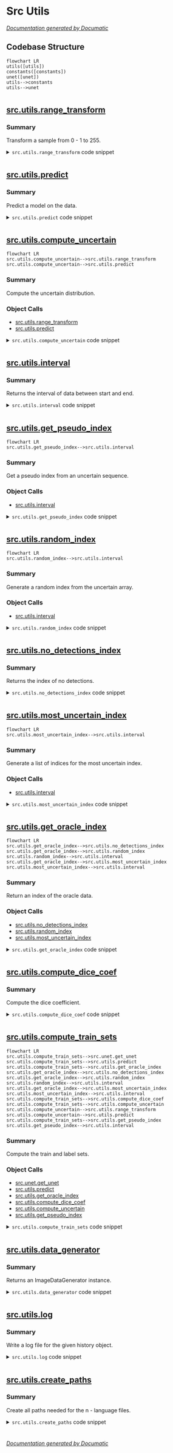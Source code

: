 # Src Utils

[_Documentation generated by Documatic_](https://www.documatic.com)

<!---Documatic-section-Codebase Structure-start--->
## Codebase Structure

<!---Documatic-block-system_architecture-start--->
```mermaid
flowchart LR
utils([utils])
constants([constants])
unet([unet])
utils-->constants
utils-->unet
```
<!---Documatic-block-system_architecture-end--->

# #
<!---Documatic-section-Codebase Structure-end--->

<!---Documatic-section-src.utils.range_transform-start--->
## [src.utils.range_transform](4-src_utils.md#src.utils.range_transform)

<!---Documatic-section-range_transform-start--->
### Summary

Transform a sample from 0 - 1 to 255.

<!---Documatic-block-src.utils.range_transform-start--->
<details>
	<summary><code>src.utils.range_transform</code> code snippet</summary>

```python
def range_transform(sample):
    if np.max(sample) == 1:
        sample = sample * 255
    m = 255 / (np.max(sample) - np.min(sample))
    n = 255 - m * np.max(sample)
    return (m * sample + n) / 255
```
</details>
<!---Documatic-block-src.utils.range_transform-end--->
<!---Documatic-section-range_transform-end--->

# #
<!---Documatic-section-src.utils.range_transform-end--->

<!---Documatic-section-src.utils.predict-start--->
## [src.utils.predict](4-src_utils.md#src.utils.predict)

<!---Documatic-section-predict-start--->
### Summary

Predict a model on the data.

<!---Documatic-block-src.utils.predict-start--->
<details>
	<summary><code>src.utils.predict</code> code snippet</summary>

```python
def predict(data, model):
    return model.predict(data, verbose=0)
```
</details>
<!---Documatic-block-src.utils.predict-end--->
<!---Documatic-section-predict-end--->

# #
<!---Documatic-section-src.utils.predict-end--->

<!---Documatic-section-src.utils.compute_uncertain-start--->
## [src.utils.compute_uncertain](4-src_utils.md#src.utils.compute_uncertain)

<!---Documatic-section-compute_uncertain-start--->
```mermaid
flowchart LR
src.utils.compute_uncertain-->src.utils.range_transform
src.utils.compute_uncertain-->src.utils.predict
```

### Summary

Compute the uncertain distribution.

### Object Calls

* [src.utils.range_transform](4-src_utils.md#src.utils.range_transform)
* [src.utils.predict](4-src_utils.md#src.utils.predict)

<!---Documatic-block-src.utils.compute_uncertain-start--->
<details>
	<summary><code>src.utils.compute_uncertain</code> code snippet</summary>

```python
def compute_uncertain(sample, prediction, model):
    X = np.zeros([1, img_rows, img_cols])
    for t in range(nb_step_predictions):
        prediction = model.predict(sample, verbose=0).reshape([1, img_rows, img_cols])
        X = np.concatenate((X, prediction))
    X = np.delete(X, [0], 0)
    if apply_edt:
        var = np.var(X, axis=0)
        transform = range_transform(edt(prediction))
        return np.sum(var * transform)
    else:
        return np.sum(np.var(X, axis=0))
```
</details>
<!---Documatic-block-src.utils.compute_uncertain-end--->
<!---Documatic-section-compute_uncertain-end--->

# #
<!---Documatic-section-src.utils.compute_uncertain-end--->

<!---Documatic-section-src.utils.interval-start--->
## [src.utils.interval](4-src_utils.md#src.utils.interval)

<!---Documatic-section-interval-start--->
### Summary

Returns the interval of data between start and end.

<!---Documatic-block-src.utils.interval-start--->
<details>
	<summary><code>src.utils.interval</code> code snippet</summary>

```python
def interval(data, start, end):
    p = np.where(data >= start)[0]
    return p[np.where(data[p] < end)[0]]
```
</details>
<!---Documatic-block-src.utils.interval-end--->
<!---Documatic-section-interval-end--->

# #
<!---Documatic-section-src.utils.interval-end--->

<!---Documatic-section-src.utils.get_pseudo_index-start--->
## [src.utils.get_pseudo_index](4-src_utils.md#src.utils.get_pseudo_index)

<!---Documatic-section-get_pseudo_index-start--->
```mermaid
flowchart LR
src.utils.get_pseudo_index-->src.utils.interval
```

### Summary

Get a pseudo index from an uncertain sequence.

### Object Calls

* [src.utils.interval](4-src_utils.md#src.utils.interval)

<!---Documatic-block-src.utils.get_pseudo_index-start--->
<details>
	<summary><code>src.utils.get_pseudo_index</code> code snippet</summary>

```python
def get_pseudo_index(uncertain, nb_pseudo):
    h = np.histogram(uncertain, 80)
    pseudo = interval(uncertain, h[1][np.argmax(h[0])], h[1][np.argmax(h[0]) + 1])
    np.random.shuffle(pseudo)
    return pseudo[0:nb_pseudo]
```
</details>
<!---Documatic-block-src.utils.get_pseudo_index-end--->
<!---Documatic-section-get_pseudo_index-end--->

# #
<!---Documatic-section-src.utils.get_pseudo_index-end--->

<!---Documatic-section-src.utils.random_index-start--->
## [src.utils.random_index](4-src_utils.md#src.utils.random_index)

<!---Documatic-section-random_index-start--->
```mermaid
flowchart LR
src.utils.random_index-->src.utils.interval
```

### Summary

Generate a random index from the uncertain array.

### Object Calls

* [src.utils.interval](4-src_utils.md#src.utils.interval)

<!---Documatic-block-src.utils.random_index-start--->
<details>
	<summary><code>src.utils.random_index</code> code snippet</summary>

```python
def random_index(uncertain, nb_random):
    histo = np.histogram(uncertain, 80)
    index = interval(uncertain, histo[1][np.argmax(histo[0]) + 6], histo[1][len(histo[0]) - 33])
    np.random.shuffle(index)
    return index[0:nb_random]
```
</details>
<!---Documatic-block-src.utils.random_index-end--->
<!---Documatic-section-random_index-end--->

# #
<!---Documatic-section-src.utils.random_index-end--->

<!---Documatic-section-src.utils.no_detections_index-start--->
## [src.utils.no_detections_index](4-src_utils.md#src.utils.no_detections_index)

<!---Documatic-section-no_detections_index-start--->
### Summary

Returns the index of no detections.

<!---Documatic-block-src.utils.no_detections_index-start--->
<details>
	<summary><code>src.utils.no_detections_index</code> code snippet</summary>

```python
def no_detections_index(uncertain, nb_no_detections):
    return np.argsort(uncertain)[0:nb_no_detections]
```
</details>
<!---Documatic-block-src.utils.no_detections_index-end--->
<!---Documatic-section-no_detections_index-end--->

# #
<!---Documatic-section-src.utils.no_detections_index-end--->

<!---Documatic-section-src.utils.most_uncertain_index-start--->
## [src.utils.most_uncertain_index](4-src_utils.md#src.utils.most_uncertain_index)

<!---Documatic-section-most_uncertain_index-start--->
```mermaid
flowchart LR
src.utils.most_uncertain_index-->src.utils.interval
```

### Summary

Generate a list of indices for the most uncertain index.

### Object Calls

* [src.utils.interval](4-src_utils.md#src.utils.interval)

<!---Documatic-block-src.utils.most_uncertain_index-start--->
<details>
	<summary><code>src.utils.most_uncertain_index</code> code snippet</summary>

```python
def most_uncertain_index(uncertain, nb_most_uncertain, rate):
    data = np.array([]).astype('int')
    histo = np.histogram(uncertain, 80)
    p = np.arange(len(histo[0]) - rate, len(histo[0]))
    pr = np.argsort(histo[0][p])
    cnt = 0
    pos = 0
    index = np.array([]).astype('int')
    while cnt < nb_most_uncertain and pos < len(pr):
        sbin = histo[0][p[pr[pos]]]
        index = np.append(index, p[pr[pos]])
        cnt = cnt + sbin
        pos = pos + 1
    for i in range(0, pos):
        data = np.concatenate((data, interval(uncertain, histo[1][index[i]], histo[1][index[i] + 1])))
    np.random.shuffle(data)
    return data[0:nb_most_uncertain]
```
</details>
<!---Documatic-block-src.utils.most_uncertain_index-end--->
<!---Documatic-section-most_uncertain_index-end--->

# #
<!---Documatic-section-src.utils.most_uncertain_index-end--->

<!---Documatic-section-src.utils.get_oracle_index-start--->
## [src.utils.get_oracle_index](4-src_utils.md#src.utils.get_oracle_index)

<!---Documatic-section-get_oracle_index-start--->
```mermaid
flowchart LR
src.utils.get_oracle_index-->src.utils.no_detections_index
src.utils.get_oracle_index-->src.utils.random_index
src.utils.random_index-->src.utils.interval
src.utils.get_oracle_index-->src.utils.most_uncertain_index
src.utils.most_uncertain_index-->src.utils.interval
```

### Summary

Return an index of the oracle data.

### Object Calls

* [src.utils.no_detections_index](4-src_utils.md#src.utils.no_detections_index)
* [src.utils.random_index](4-src_utils.md#src.utils.random_index)
* [src.utils.most_uncertain_index](4-src_utils.md#src.utils.most_uncertain_index)

<!---Documatic-block-src.utils.get_oracle_index-start--->
<details>
	<summary><code>src.utils.get_oracle_index</code> code snippet</summary>

```python
def get_oracle_index(uncertain, nb_no_detections, nb_random, nb_most_uncertain, rate):
    return np.concatenate((no_detections_index(uncertain, nb_no_detections), random_index(uncertain, nb_random), most_uncertain_index(uncertain, nb_most_uncertain, rate)))
```
</details>
<!---Documatic-block-src.utils.get_oracle_index-end--->
<!---Documatic-section-get_oracle_index-end--->

# #
<!---Documatic-section-src.utils.get_oracle_index-end--->

<!---Documatic-section-src.utils.compute_dice_coef-start--->
## [src.utils.compute_dice_coef](4-src_utils.md#src.utils.compute_dice_coef)

<!---Documatic-section-compute_dice_coef-start--->
### Summary

Compute the dice coefficient.

<!---Documatic-block-src.utils.compute_dice_coef-start--->
<details>
	<summary><code>src.utils.compute_dice_coef</code> code snippet</summary>

```python
def compute_dice_coef(y_true, y_pred):
    smooth = 1.0
    y_true_f = y_true.reshape([1, img_rows * img_cols])
    y_pred_f = y_pred.reshape([1, img_rows * img_cols])
    intersection = np.sum(y_true_f * y_pred_f)
    return (2.0 * intersection + smooth) / (np.sum(y_true_f) + np.sum(y_pred_f) + smooth)
```
</details>
<!---Documatic-block-src.utils.compute_dice_coef-end--->
<!---Documatic-section-compute_dice_coef-end--->

# #
<!---Documatic-section-src.utils.compute_dice_coef-end--->

<!---Documatic-section-src.utils.compute_train_sets-start--->
## [src.utils.compute_train_sets](4-src_utils.md#src.utils.compute_train_sets)

<!---Documatic-section-compute_train_sets-start--->
```mermaid
flowchart LR
src.utils.compute_train_sets-->src.unet.get_unet
src.utils.compute_train_sets-->src.utils.predict
src.utils.compute_train_sets-->src.utils.get_oracle_index
src.utils.get_oracle_index-->src.utils.no_detections_index
src.utils.get_oracle_index-->src.utils.random_index
src.utils.random_index-->src.utils.interval
src.utils.get_oracle_index-->src.utils.most_uncertain_index
src.utils.most_uncertain_index-->src.utils.interval
src.utils.compute_train_sets-->src.utils.compute_dice_coef
src.utils.compute_train_sets-->src.utils.compute_uncertain
src.utils.compute_uncertain-->src.utils.range_transform
src.utils.compute_uncertain-->src.utils.predict
src.utils.compute_train_sets-->src.utils.get_pseudo_index
src.utils.get_pseudo_index-->src.utils.interval
```

### Summary

Compute the train and label sets.

### Object Calls

* [src.unet.get_unet](5-src_unet.md#src.unet.get_unet)
* [src.utils.predict](4-src_utils.md#src.utils.predict)
* [src.utils.get_oracle_index](4-src_utils.md#src.utils.get_oracle_index)
* [src.utils.compute_dice_coef](4-src_utils.md#src.utils.compute_dice_coef)
* [src.utils.compute_uncertain](4-src_utils.md#src.utils.compute_uncertain)
* [src.utils.get_pseudo_index](4-src_utils.md#src.utils.get_pseudo_index)

<!---Documatic-block-src.utils.compute_train_sets-start--->
<details>
	<summary><code>src.utils.compute_train_sets</code> code snippet</summary>

```python
def compute_train_sets(X_train, y_train, labeled_index, unlabeled_index, weights, iteration):
    print('\nActive iteration ' + str(iteration))
    print('-' * 50 + '\n')
    modelUncertain = get_unet(dropout=True)
    modelUncertain.load_weights(weights)
    modelPredictions = get_unet(dropout=False)
    modelPredictions.load_weights(weights)
    print('Computing log predictions ...\n')
    predictions = predict(X_train[unlabeled_index], modelPredictions)
    uncertain = np.zeros(len(unlabeled_index))
    accuracy = np.zeros(len(unlabeled_index))
    print('Computing train sets ...')
    for index in range(0, len(unlabeled_index)):
        if index % 100 == 0:
            print('completed: ' + str(index) + '/' + str(len(unlabeled_index)))
        sample = X_train[unlabeled_index[index]].reshape([1, 1, img_rows, img_cols])
        sample_prediction = cv2.threshold(predictions[index], 0.5, 1, cv2.THRESH_BINARY)[1].astype('uint8')
        accuracy[index] = compute_dice_coef(y_train[unlabeled_index[index]][0], sample_prediction)
        uncertain[index] = compute_uncertain(sample, sample_prediction, modelUncertain)
    np.save(global_path + 'logs/uncertain' + str(iteration), uncertain)
    np.save(global_path + 'logs/accuracy' + str(iteration), accuracy)
    oracle_index = get_oracle_index(uncertain, nb_no_detections, nb_random, nb_most_uncertain, most_uncertain_rate)
    oracle_rank = unlabeled_index[oracle_index]
    np.save(global_path + 'ranks/oracle' + str(iteration), oracle_rank)
    np.save(global_path + 'ranks/oraclelogs' + str(iteration), oracle_index)
    labeled_index = np.concatenate((labeled_index, oracle_rank))
    if iteration >= pseudo_epoch:
        pseudo_index = get_pseudo_index(uncertain, nb_pseudo_initial + pseudo_rate * (iteration - pseudo_epoch))
        pseudo_rank = unlabeled_index[pseudo_index]
        np.save(global_path + 'ranks/pseudo' + str(iteration), pseudo_rank)
        np.save(global_path + 'ranks/pseudologs' + str(iteration), pseudo_index)
        X_labeled_train = np.concatenate((X_train[labeled_index], X_train[pseudo_index]))
        y_labeled_train = np.concatenate((y_train[labeled_index], predictions[pseudo_index]))
    else:
        X_labeled_train = np.concatenate(X_train[labeled_index]).reshape([len(labeled_index), 1, img_rows, img_cols])
        y_labeled_train = np.concatenate(y_train[labeled_index]).reshape([len(labeled_index), 1, img_rows, img_cols])
    unlabeled_index = np.delete(unlabeled_index, oracle_index, 0)
    return (X_labeled_train, y_labeled_train, labeled_index, unlabeled_index)
```
</details>
<!---Documatic-block-src.utils.compute_train_sets-end--->
<!---Documatic-section-compute_train_sets-end--->

# #
<!---Documatic-section-src.utils.compute_train_sets-end--->

<!---Documatic-section-src.utils.data_generator-start--->
## [src.utils.data_generator](4-src_utils.md#src.utils.data_generator)

<!---Documatic-section-data_generator-start--->
### Summary

Returns an ImageDataGenerator instance.

<!---Documatic-block-src.utils.data_generator-start--->
<details>
	<summary><code>src.utils.data_generator</code> code snippet</summary>

```python
def data_generator():
    return ImageDataGenerator(featurewise_center=True, featurewise_std_normalization=True, width_shift_range=0.2, rotation_range=40, horizontal_flip=True)
```
</details>
<!---Documatic-block-src.utils.data_generator-end--->
<!---Documatic-section-data_generator-end--->

# #
<!---Documatic-section-src.utils.data_generator-end--->

<!---Documatic-section-src.utils.log-start--->
## [src.utils.log](4-src_utils.md#src.utils.log)

<!---Documatic-section-log-start--->
### Summary

Write a log file for the given history object.

<!---Documatic-block-src.utils.log-start--->
<details>
	<summary><code>src.utils.log</code> code snippet</summary>

```python
def log(history, step, log_file):
    for i in range(0, len(history.history['loss'])):
        if len(history.history.keys()) == 4:
            log_file.write('{0} {1} {2} {3} \n'.format(str(step), str(i), str(history.history['loss'][i]), str(history.history['val_dice_coef'][i])))
```
</details>
<!---Documatic-block-src.utils.log-end--->
<!---Documatic-section-log-end--->

# #
<!---Documatic-section-src.utils.log-end--->

<!---Documatic-section-src.utils.create_paths-start--->
## [src.utils.create_paths](4-src_utils.md#src.utils.create_paths)

<!---Documatic-section-create_paths-start--->
### Summary

Create all paths needed for the n - language files.

<!---Documatic-block-src.utils.create_paths-start--->
<details>
	<summary><code>src.utils.create_paths</code> code snippet</summary>

```python
def create_paths():
    path_ranks = global_path + 'ranks/'
    path_logs = global_path + 'logs/'
    path_plots = global_path + 'plots/'
    path_models = global_path + 'models/'
    if not os.path.exists(path_ranks):
        os.makedirs(path_ranks)
        print('Path created: ', path_ranks)
    if not os.path.exists(path_logs):
        os.makedirs(path_logs)
        print('Path created: ', path_logs)
    if not os.path.exists(path_plots):
        os.makedirs(path_plots)
        print('Path created: ', path_plots)
    if not os.path.exists(path_models):
        os.makedirs(path_models)
        print('Path created: ', path_models)
```
</details>
<!---Documatic-block-src.utils.create_paths-end--->
<!---Documatic-section-create_paths-end--->

# #
<!---Documatic-section-src.utils.create_paths-end--->

[_Documentation generated by Documatic_](https://www.documatic.com)